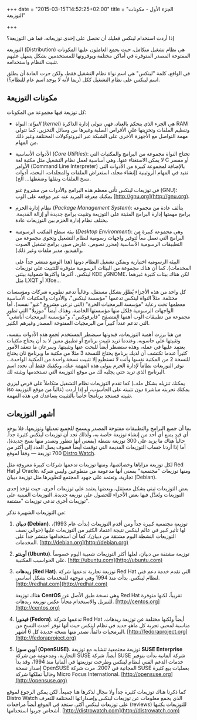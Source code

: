 +++
date = "2015-03-15T14:52:25+02:00"
title = "الجزء الأول - مكونات التوزيعة"

+++

إذا أردت استخدام لينكس فعليك أن تحصل على إحدى توزيعاته، فما هي التوزيعة؟

التوزيعة (Distribution) هي نظام تشغيل متكامل، حيث يجمع العاملون عليها المكونات المفتوحة المصدر المتوفرة في أماكن مختلفة ويوفرونها للمستخدمين بشكل يسهل عليهم تثبيت النظام واستخدامه.
<!--more-->

في الواقع، كلمة "لينكس" هي اسم نواة نظام التشغيل فقط، ولكن جرت العادة أن يطلق اسم لينكس على نظام التشغيل ككل (ربما لأنه لا يوجد اسم عام للنظام؟).

## مكونات التوزيعة

كل توزيعة فيها مجموعة من المكونات:

- *النواة*: النواة (*kernel*) هي الجزء الذي يتحكم بالعتاد، فهي تتولى إدارة الذاكرة RAM وتنظيم الملفات وتخزينها على الأقراص الصلبة وغيرها من وسائل التخزين، كما تتولى مهمة التواصل مع الأجهزة الأخرى على الشبكة عبر البروتوكولات المختلفة وغير ذلك من المهام.

- الأدوات الأساسية (*Core Utilities*): تحتاج النواة مجموعة من البرامج والمكتبات التي لا يمكن الاستغناء عنها، وهي أساسية لعمل نظام التشغيل مثل مكتبة لغة C أو مفسر الأوامر (Command Line Interpreter) بالإضافة لمجموعة كبيرة من الأدوات التي تفيد في المهام الروتينية (إنشاء مجلد، استعراض الملفات والمجلدات، البحث، أدوات نسخ الملفات ونقلها وضغطها... الخ).

    في توزيعات لينكس تأتي معظم هذه البرامج والأدوات من مشروع غنو (GNU)؛ يمكنك معرفة المزيد عنه عبر موقعه على الوب [http://gnu.org](http://gnu.org).
 
- نظام إدارة الحزم (*Package Management System*): يتألف  عادة من مجموعة برامج مهمتها إدارة البرامج المثبتة على التوزيعة وتثبيت برامج جديدة أو إزالة القديمة. يختلف نظام إدارة الحزم بين التوزيعات عادة.
 
- بيئة سطح المكتب الرسومية (*Desktop Environment*): وهي مجموعة كبيرة من البرامج التي تعمل معاً لتوفير واجهات رسومية لنظام التشغيل وتحوي مجموعة من التطبيقات الرسومية الأساسية (محرر نصوص، عارض صور، برامج تشغيل الصوت والفيديو، مدير ملفات وغير ذلك).
 
    البيئة الرسومية اختيارية ويمكن تشغيل النظام دونها (هذا الوضع منتشر جداً على المخدمات). كما أن هناك مجموعة من البيئات الرسومية متوفرة للتثبيت على توزيعات لينكس، أكبرها وأكثرها شمولية بيئتي KDE وGNOME، لكن هناك بيئات كثيرة غيرهما مثل LXQT أو Xfce...
 
 كل واحد من هذه الأجزاء يُطوَّر بشكل مستقل، وغالباً تدعم تطويره شركات ومؤسسات مختلفة. مثلاً النواة لينكس تدعمها "مؤسسة لينكس"، والأدوات والمكتبات الأساسية معظمها تحت رعاية "مؤسسة البرمجيات الحرة" (التي ترعى مشروع "غنو" نفسه)، أما الواجهات الرسومية فلكل منها مؤسستها الخاصة، وهناك أيضاً "موزيلا" التي تطور مجموعة من تطبيقات الوب أهمها المتصفح "فايرفوكس"، و"مؤسسة البرمجيات أباتشي" التي تدعم عدداً كبيراً من البرمجيات المفتوحة المصدر وغيرهم الكثير.
 
 من هنا برزت أهمية التوزيعات، فبدونها سيضطر المستخدم لجمع هذه الأدوات بنفسه، وتثبيتها على حاسوبه. وعندما تريد تثبيت برنامج أو تطبيق معين لا بد أن يحتاج مكتبات يعتمد عليها في عمله، وهذه ستضطر أيضاً للبحث عنها وتثبيتها. وسرعان ما تتعقد الأمور كثيراً عندما تكتشف أن لديك برنامج يحتاج للنسخة 3 مثلا من مكتبة ما وبرنامج ثان يحتاج للنسخة 2 من المكتبة نفسها وأنت لا تستطيع إلا تثبيت نسخة واحدة من المكتبة الواحدة... توفر التوزيعات نظاماً لإدارة الحزم يتولى هذه المهمة عنك، ويكفيك فقط أن تحدد اسم البرنامج الذي تريد حتى يجلبه لك من موقع التوزيعة التي تستخدمها ويثبته لك.
 
 كما تقدم التوزيعات نظام التشغيل متكاملاً على قرص ليزري (يمكنك تنزيله بشكل ملف iso غالباً من موقع التوزيعة) يمكنك تجربته مباشرة دون تثبيته على الحاسوب، أو إذا أردت تثبيته فستجد برنامجاً خاصاً بالتثبيت يساعدك في هذه المهمة.
 
 
## أشهر التوزيعات
 
 بما أن جميع البرامج والتطبيقات مفتوحة المصدر ويسمح للجميع تعديلها وتوزيعها، فلا يوجد أي قيد يمنع أي أحد من إنشاء توزيعة خاصة به، ولذلك تجد أن توزيعات لينكس كثيرة جداً. حالياً هناك ما يزيد على 300 توزيعة نشطة (بمعنى أنها تتطور وتصدر منها نسخ جديدة)، أما إذا أردنا حساب التوزيعات القديمة التي توقفت أيضاً فسوف يصل العدد إلى أكثر من 700 توزيعة — وفقاً لموقع [Distro Watch](http://distrowatch.com).
 
 لكل توزيعة مزاياها وخصائصها، ومنها توزيعات تدعمها شركات كبيرة معروفة مثل Red Hat أو Oracle، ومنها توزيعات "مجتمعية" بمعنى أنها مدعومة من متطوعين وليس شركة تجارية، وتعتمد على جهود المجتمع لتطويرها مثل توزيعة دبيان (Debian).
 
 بعض التوزيعات تبنى بشكل مستقل، وبعضها يعتمد على توزيعات أخرى، حيث تؤخذ إحدى التوزيعات وتُعدَّل فيها بعض الأجزاء للحصول على توزيعة جديدة. التوزيعات المبنية على توزيعات أخرى تدعى توزيعات "مشتقة".
 
 من التوزيعات الشهيرة نذكر:
 
 1. **دبيان (Debian)**. توزيعة مجتمعية كبيرة جداً ومن أقدم التوزيعات (بدأت عام 1993)، لها تأثير كبير في عالم لينكس نتيجة اعتماد الكثير من التوزيعات عليها (حوالي نصف التوزيعات النشطة اليوم مشتقة من دبيان)، كما أن استخدامها منتشر جداً على المخدمات. [http://debian.org](http://debian.org)
 2. **أوبنتو (Ubuntu)**. توزيعة مشتقة من دبيان، لعلها أكثر التوزيعات شعبية اليوم خصوصاً على الحواسيب المكتبية. [http://ubuntu.com](http://ubuntu.com)
 3. **ريدهات (Red Hat)**. توزيعة تجارية تدعمها شركة Red Hat التي تقدم خدمة دعم فني لنظام لينكس. بدأت منذ 1994 وهي موجهة للمخدمات بشكل أساسي. [http://redhat.com](http://redhat.com)
 
    هناك توزيعة **CentOS** وهي نسخة طبق الأصل عن Red Hat تقريباً، لكنها متوفرة للتنزيل والاستخدام مجاناً عكس توزيعة ريدهات. [http://centos.org](http://centos.org)
 
 4. **فيدورا (Fedora)**. تدعمها شركة Red Hat أيضاً ولكنها مختلفة عن توزيعة ريدهات. مناسبة لمحبي تجربة كل ماهو جديد في نظام لينكس حيث أنها توفر أحدث النسخ من البرمجيات دائماً. تصدر منها نسخة جديدة كل 6 أشهر. [http://fedoraproject.org](http://fedoraproject.org)
 5. **أوبن سوزا (OpenSUSE)**. توزيعة مجتمعية تتشابه مع توزيعة **SUSE Enterprise** التجارية، ومدعومة من شركة SUSE أيضاً. شركة SUSE شركة ألمانية بدأت بتوفير خدمات الدعم الفني لنظام لينكس وطرحت توزيعتها في ألمانيا منذ 1994، وقد بدأ إصدار نسخة OpenSUSE المجانية في 2007. مرت شركة SUSE بعمليات بيع كثيرة وحالياً تملكها شركة Micro Focus International. [http://opensuse.org](http://opensuse.org)
 
 
 كما ذكرنا هناك توزيعات كثيرة جداً ولا مجال لذكرها هنا جميعاً، لكن يمكن الرجوع لموقع Distro Watch الذي يجمع معلومات عن توزيعات لينكس وإصداراتها المختلفة للتعرف على توزيعات لينكس أكثر. ستجد في الموقع أيضاً مراجعات (reviews) للتوزيعات يكتبها أشخاص جربوا استخدامها. [http://distrowatch.com](http://distrowatch.com)
 
 
